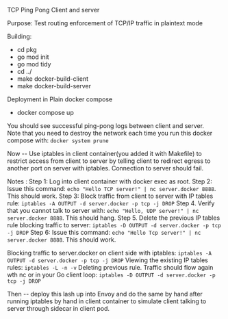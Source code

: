 TCP Ping Pong Client and server

Purpose: Test routing enforcement of TCP/IP traffic in plaintext mode

Building:
* cd pkg
* go mod init
* go mod tidy
* cd ../
* make docker-build-client
* make docker-build-server


Deployment in Plain docker compose
* docker compose up

You should see successful ping-pong logs between client and server.  
Note that you need to destroy the network each time you run this docker compose with: `docker system prune`

Now -- Use iptables in client container(you added it with Makefile)
    to restrict access from client to server by telling client to redirect 
egress to another port on server with iptables. Connection to server should fail.

Notes :
Step 1: Log into client container with docker exec as root.
Step 2: Issue this command: `echo "Hello TCP server!" | nc server.docker 8888`.  This should work.
Step 3: Block traffic from client to server with IP tables rule: `iptables -A OUTPUT -d server.docker -p tcp -j DROP`
Step 4. Verify that you cannot talk to server with: `echo "Hello, UDP server!" | nc server.docker 8888`.  This should hang.
Step 5. Delete the previous IP tables rule blocking traffic to server: `iptables -D OUTPUT -d server.docker -p tcp -j DROP`
Step 6: Issue this command: `echo "Hello Tcp server!" | nc server.docker 8888`.  This should work.



Blocking traffic to server.docker on client side with iptables: `iptables -A OUTPUT -d server.docker -p tcp -j DROP`
Viewing the existing IP tables rules: `iptables -L -n -v`
Deleting previous rule. Traffic should flow again wth nc or in your Go client loop: `iptables -D OUTPUT -d server.docker -p tcp -j DROP`

Then -- deploy this lash up into Envoy and do the same by hand after running 
iptables by hand  in client container to simulate client talking to server through
sidecar in client pod.



